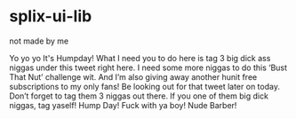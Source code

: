 # splix-ui-lib
not made by me

Yo yo yo It's Humpday!
What I need you to do here is tag 3 big dick ass niggas under this tweet right here.
I need some more niggas to do this ‘Bust That Nut’ challenge wit.
And I’m also giving away another hunit free subscriptions to my only fans!
Be looking out for that tweet later on today.
Don’t forget to tag them 3 niggas out there.
If you one of them big dick niggas, tag yaself!
Hump Day!
Fuck with ya boy!
Nude Barber!
